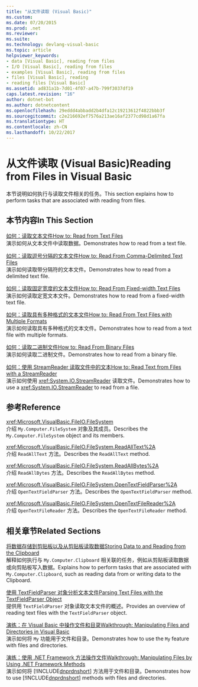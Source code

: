 ```yaml
---
title: "从文件读取 (Visual Basic)"
ms.custom: 
ms.date: 07/20/2015
ms.prod: .net
ms.reviewer: 
ms.suite: 
ms.technology: devlang-visual-basic
ms.topic: article
helpviewer_keywords:
- data [Visual Basic], reading from files
- I/O [Visual Basic], reading from files
- examples [Visual Basic], reading from files
- files [Visual Basic], reading
- reading files [Visual Basic]
ms.assetid: ad831a1b-7d01-4f07-a47b-799f3037df19
caps.latest.revision: "16"
author: dotnet-bot
ms.author: dotnetcontent
ms.openlocfilehash: 29eddd4abbadd2b4dfa12c19213612f4822bbb3f
ms.sourcegitcommit: c2e216692ef7576a213ae16af2377cd98d1a67fa
ms.translationtype: HT
ms.contentlocale: zh-CN
ms.lasthandoff: 10/22/2017
---
```

# <a name="reading-from-files-in-visual-basic"></a><span data-ttu-id="69620-102">从文件读取 (Visual Basic)</span><span class="sxs-lookup"><span data-stu-id="69620-102">Reading from Files in Visual Basic</span></span>
<span data-ttu-id="69620-103">本节说明如何执行与读取文件相关的任务。</span><span class="sxs-lookup"><span data-stu-id="69620-103">This section explains how to perform tasks that are associated with reading from files.</span></span>  
  
## <a name="in-this-section"></a><span data-ttu-id="69620-104">本节内容</span><span class="sxs-lookup"><span data-stu-id="69620-104">In This Section</span></span>  
 [<span data-ttu-id="69620-105">如何：读取文本文件</span><span class="sxs-lookup"><span data-stu-id="69620-105">How to: Read from Text Files</span></span>](../../../../visual-basic/developing-apps/programming/drives-directories-files/how-to-read-from-text-files.md)  
 <span data-ttu-id="69620-106">演示如何从文本文件中读取数据。</span><span class="sxs-lookup"><span data-stu-id="69620-106">Demonstrates how to read from a text file.</span></span>  
  
 [<span data-ttu-id="69620-107">如何：读取逗号分隔的文本文件</span><span class="sxs-lookup"><span data-stu-id="69620-107">How to: Read From Comma-Delimited Text Files</span></span>](../../../../visual-basic/developing-apps/programming/drives-directories-files/how-to-read-from-comma-delimited-text-files.md)  
 <span data-ttu-id="69620-108">演示如何读取带分隔符的文本文件。</span><span class="sxs-lookup"><span data-stu-id="69620-108">Demonstrates how to read from a delimited text file.</span></span>  
  
 [<span data-ttu-id="69620-109">如何：读取固定宽度的文本文件</span><span class="sxs-lookup"><span data-stu-id="69620-109">How to: Read From Fixed-width Text Files</span></span>](../../../../visual-basic/developing-apps/programming/drives-directories-files/how-to-read-from-fixed-width-text-files.md)  
 <span data-ttu-id="69620-110">演示如何读取定宽文本文件。</span><span class="sxs-lookup"><span data-stu-id="69620-110">Demonstrates how to read from a fixed-width text file.</span></span>  
  
 [<span data-ttu-id="69620-111">如何：读取具有多种格式的文本文件</span><span class="sxs-lookup"><span data-stu-id="69620-111">How to: Read From Text Files with Multiple Formats</span></span>](../../../../visual-basic/developing-apps/programming/drives-directories-files/how-to-read-from-text-files-with-multiple-formats.md)  
 <span data-ttu-id="69620-112">演示如何读取具有多种格式的文本文件。</span><span class="sxs-lookup"><span data-stu-id="69620-112">Demonstrates how to read from a text file with multiple formats.</span></span>  
  
 [<span data-ttu-id="69620-113">如何：读取二进制文件</span><span class="sxs-lookup"><span data-stu-id="69620-113">How to: Read From Binary Files</span></span>](../../../../visual-basic/developing-apps/programming/drives-directories-files/how-to-read-from-binary-files.md)  
 <span data-ttu-id="69620-114">演示如何读取二进制文件。</span><span class="sxs-lookup"><span data-stu-id="69620-114">Demonstrates how to read from a binary file.</span></span>  
  
 [<span data-ttu-id="69620-115">如何：使用 StreamReader 读取文件中的文本</span><span class="sxs-lookup"><span data-stu-id="69620-115">How to: Read Text from Files with a StreamReader</span></span>](../../../../visual-basic/developing-apps/programming/drives-directories-files/how-to-read-text-from-files-with-a-streamreader.md)  
 <span data-ttu-id="69620-116">演示如何使用 <xref:System.IO.StreamReader> 读取文件。</span><span class="sxs-lookup"><span data-stu-id="69620-116">Demonstrates how to use a <xref:System.IO.StreamReader> to read from a file.</span></span>  
  
## <a name="reference"></a><span data-ttu-id="69620-117">参考</span><span class="sxs-lookup"><span data-stu-id="69620-117">Reference</span></span>  
 <xref:Microsoft.VisualBasic.FileIO.FileSystem>  
 <span data-ttu-id="69620-118">介绍 `My.Computer.FileSystem` 对象及其成员。</span><span class="sxs-lookup"><span data-stu-id="69620-118">Describes the `My.Computer.FileSystem` object and its members.</span></span>  
  
 <xref:Microsoft.VisualBasic.FileIO.FileSystem.ReadAllText%2A>  
 <span data-ttu-id="69620-119">介绍 `ReadAllText` 方法。</span><span class="sxs-lookup"><span data-stu-id="69620-119">Describes the `ReadAllText` method.</span></span>  
  
 <xref:Microsoft.VisualBasic.FileIO.FileSystem.ReadAllBytes%2A>  
 <span data-ttu-id="69620-120">介绍 `ReadAllBytes` 方法。</span><span class="sxs-lookup"><span data-stu-id="69620-120">Describes the `ReadAllBytes` method.</span></span>  
  
 <xref:Microsoft.VisualBasic.FileIO.FileSystem.OpenTextFieldParser%2A>  
 <span data-ttu-id="69620-121">介绍 `OpenTextFieldParser` 方法。</span><span class="sxs-lookup"><span data-stu-id="69620-121">Describes the `OpenTextFieldParser` method.</span></span>  
  
 <xref:Microsoft.VisualBasic.FileIO.FileSystem.OpenTextFileReader%2A>  
 <span data-ttu-id="69620-122">介绍 `OpenTextFileReader` 方法。</span><span class="sxs-lookup"><span data-stu-id="69620-122">Describes the `OpenTextFileReader` method.</span></span>  
  
## <a name="related-sections"></a><span data-ttu-id="69620-123">相关章节</span><span class="sxs-lookup"><span data-stu-id="69620-123">Related Sections</span></span>  
 [<span data-ttu-id="69620-124">将数据存储到剪贴板以及从剪贴板读取数据</span><span class="sxs-lookup"><span data-stu-id="69620-124">Storing Data to and Reading from the Clipboard</span></span>](../../../../visual-basic/developing-apps/programming/computer-resources/storing-data-to-and-reading-from-the-clipboard.md)  
 <span data-ttu-id="69620-125">解释如何执行与 `My.Computer.Clipboard` 相关联的任务，例如从剪贴板读取数据或向剪贴板写入数据。</span><span class="sxs-lookup"><span data-stu-id="69620-125">Explains how to perform tasks that are associated with `My.Computer.Clipboard`, such as reading data from or writing data to the Clipboard.</span></span>  
  
 [<span data-ttu-id="69620-126">使用 TextFieldParser 对象分析文本文件</span><span class="sxs-lookup"><span data-stu-id="69620-126">Parsing Text Files with the TextFieldParser Object</span></span>](../../../../visual-basic/developing-apps/programming/drives-directories-files/parsing-text-files-with-the-textfieldparser-object.md)  
 <span data-ttu-id="69620-127">提供用 `TextFieldParser` 对象读取文本文件的概述。</span><span class="sxs-lookup"><span data-stu-id="69620-127">Provides an overview of reading text files with the `TextFieldParser` object.</span></span>  
  
 [<span data-ttu-id="69620-128">演练：在 Visual Basic 中操作文件和目录</span><span class="sxs-lookup"><span data-stu-id="69620-128">Walkthrough: Manipulating Files and Directories in Visual Basic</span></span>](../../../../visual-basic/developing-apps/programming/drives-directories-files/walkthrough-manipulating-files-and-directories.md)  
 <span data-ttu-id="69620-129">演示如何将 `My` 功能用于文件和目录。</span><span class="sxs-lookup"><span data-stu-id="69620-129">Demonstrates how to use the `My` feature with files and directories.</span></span>  
  
 [<span data-ttu-id="69620-130">演练：使用 .NET Framework 方法操作文件</span><span class="sxs-lookup"><span data-stu-id="69620-130">Walkthrough: Manipulating Files by Using .NET Framework Methods</span></span>](../../../../visual-basic/developing-apps/programming/drives-directories-files/walkthrough-manipulating-files-by-using-net-framework-methods.md)  
 <span data-ttu-id="69620-131">演示如何将 [!INCLUDE[dnprdnshort](~/includes/dnprdnshort-md.md)] 方法用于文件和目录。</span><span class="sxs-lookup"><span data-stu-id="69620-131">Demonstrates how to use [!INCLUDE[dnprdnshort](~/includes/dnprdnshort-md.md)] methods with files and directories.</span></span>
